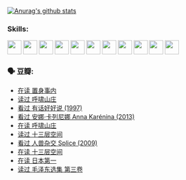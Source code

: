 
[![Anurag's github stats](https://github-readme-stats.vercel.app/api?username=w940853815)](https://github.com/anuraghazra/github-readme-stats)

### Skills:

<code><img height="32" src="https://cdn.jsdelivr.net/npm/simple-icons@v5/icons/python.svg"></code>
<code><img height="32" src="https://cdn.jsdelivr.net/npm/simple-icons@v5/icons/javascript.svg"></code>
<code><img height="32" src="https://cdn.jsdelivr.net/npm/simple-icons@v5/icons/django.svg"></code>
<code><img height="32" src="https://cdn.jsdelivr.net/npm/simple-icons@v5/icons/flask.svg"></code>
<code><img height="32" src="https://cdn.jsdelivr.net/npm/simple-icons@v5/icons/vuetify.svg"></code>
<code><img height="32" src="https://cdn.jsdelivr.net/npm/simple-icons@v5/icons/git.svg"></code>
<code><img height="32" src="https://cdn.jsdelivr.net/npm/simple-icons@v5/icons/docker.svg"></code>
<code><img height="32" src="https://cdn.jsdelivr.net/npm/simple-icons@v5/icons/postgresql.svg"></code>
<code><img height="32" src="https://cdn.jsdelivr.net/npm/simple-icons@v5/icons/elasticsearch.svg"></code>
<code><img height="32" src="https://cdn.jsdelivr.net/npm/simple-icons@v5/icons/macos.svg"></code>
<code><img height="32" src="https://cdn.jsdelivr.net/npm/simple-icons@v5/icons/linux.svg"></code>

### 🗣 豆瓣:

<!-- DOUBAN-ACTIVITIES:START -->
- [在读 置身事内](https://www.douban.com/people/136069238/status/3710472151/?_i=41161656)
- [读过 呼啸山庄](https://www.douban.com/people/136069238/status/3710470617/?_i=41161656)
- [看过 有话好好说‎ (1997)](https://www.douban.com/people/136069238/status/3709833172/?_i=41161656)
- [看过 安娜·卡列尼娜 Anna Karénina‎ (2013)](https://www.douban.com/people/136069238/status/3708942010/?_i=41161656)
- [在读 呼啸山庄](https://www.douban.com/people/136069238/status/3701626992/?_i=41161656)
- [读过 十三层空间](https://www.douban.com/people/136069238/status/3700755247/?_i=41161656)
- [看过 人兽杂交 Splice‎ (2009)](https://www.douban.com/people/136069238/status/3700243036/?_i=41161656)
- [在读 十三层空间](https://www.douban.com/people/136069238/status/3695060207/?_i=41161656)
- [在读 日本第一](https://www.douban.com/people/136069238/status/3694074189/?_i=41161656)
- [读过 毛泽东选集 第三卷](https://www.douban.com/people/136069238/status/3693765677/?_i=41161656)
<!-- DOUBAN-ACTIVITIES:END -->
<!--
**w940853815/w940853815** is a ✨ _special_ ✨ repository because its `README.md` (this file) appears on your GitHub profile.

Here are some ideas to get you started:

- 🔭 I’m currently working on ...
- 🌱 I’m currently learning ...
- 👯 I’m looking to collaborate on ...
- 🤔 I’m looking for help with ...
- 💬 Ask me about ...
- 📫 How to reach me: ...
- 😄 Pronouns: ...
- ⚡ Fun fact: ...
-->
